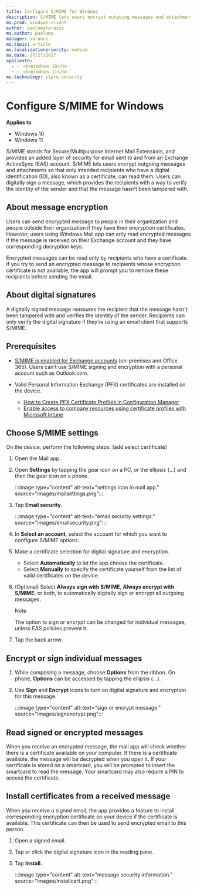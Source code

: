 ```yaml
---
title: Configure S/MIME for Windows
description: S/MIME lets users encrypt outgoing messages and attachments so that only intended recipients with a digital ID, also known as a certificate, can read them.
ms.prod: windows-client
author: paolomatarazzo
ms.author: paoloma
manager: aaroncz
ms.topic: article
ms.localizationpriority: medium
ms.date: 07/27/2017
appliesto: 
  - ✅ <b>Windows 10</b>
  - ✅ <b>Windows 11</b>
ms.technology: itpro-security
---
```



# Configure S/MIME for Windows

**Applies to**
- Windows 10
- Windows 11

S/MIME stands for Secure/Multipurpose Internet Mail Extensions, and provides an added layer of security for email sent to and from an Exchange ActiveSync (EAS) account. S/MIME lets users encrypt outgoing messages and attachments so that only intended recipients who have a digital identification (ID), also known as a certificate, can read them. Users can digitally sign a message, which provides the recipients with a way to verify the identity of the sender and that the message hasn't been tampered with.

## About message encryption

Users can send encrypted message to people in their organization and people outside their organization if they have their encryption certificates. However, users using Windows Mail app can only read encrypted messages if the message is received on their Exchange account and they have corresponding decryption keys.

Encrypted messages can be read only by recipients who have a certificate. If you try to send an encrypted message to recipients whose encryption certificate is not available, the app will prompt you to remove these recipients before sending the email.

## About digital signatures

A digitally signed message reassures the recipient that the message hasn't been tampered with and verifies the identity of the sender. Recipients can only verify the digital signature if they’re using an email client that supports S/MIME.

## Prerequisites

-   [S/MIME is enabled for Exchange accounts](/microsoft-365/security/office-365-security/s-mime-for-message-signing-and-encryption) (on-premises and Office 365). Users can’t use S/MIME signing and encryption with a personal account such as Outlook.com.
-   Valid Personal Information Exchange (PFX) certificates are installed on the device.

    -   [How to Create PFX Certificate Profiles in Configuration Manager](/previous-versions/system-center/system-center-2012-R2/mt131410(v=technet.10))
    -   [Enable access to company resources using certificate profiles with Microsoft Intune](/mem/intune/protect/certificates-configure)

## Choose S/MIME settings

On the device, perform the following steps: (add select certificate)

1.  Open the Mail app.

2.  Open **Settings** by tapping the gear icon on a PC, or the ellipsis (...) and then the gear icon on a phone.

	:::image type="content" alt-text="settings icon in mail app." source="images/mailsettings.png":::

3.  Tap **Email security**.

	:::image type="content" alt-text="email security settings." source="images/emailsecurity.png":::

4.  In **Select an account**, select the account for which you want to configure S/MIME options.

5.  Make a certificate selection for digital signature and encryption.

    -   Select **Automatically** to let the app choose the certificate.
    -   Select **Manually** to specify the certificate yourself from the list of valid certificates on the device.
6.  (Optional) Select **Always sign with S/MIME**, **Always encrypt with S/MIME**, or both, to automatically digitally sign or encrypt all outgoing messages.

    > [!NOTE]
    > The option to sign or encrypt can be changed for individual messages, unless EAS policies prevent it.
     
7.  Tap the back arrow.

## Encrypt or sign individual messages

1.  While composing a message, choose **Options** from the ribbon. On phone, **Options** can be accessed by tapping the ellipsis (...).

2.  Use **Sign** and **Encrypt** icons to turn on digital signature and encryption for this message.

	:::image type="content" alt-text="sign or encrypt message." source="images/signencrypt.png":::

## Read signed or encrypted messages

When you receive an encrypted message, the mail app will check whether there is a certificate available on your computer. If there is a certificate available, the message will be decrypted when you open it. If your certificate is stored on a smartcard, you will be prompted to insert the smartcard to read the message. Your smartcard may also require a PIN to access the certificate.

## Install certificates from a received message

When you receive a signed email, the app provides a feature to install corresponding encryption certificate on your device if the certificate is available. This certificate can then be used to send encrypted email to this person.

1.  Open a signed email.

2.  Tap or click the digital signature icon in the reading pane.

3.  Tap **Install.**

	:::image type="content" alt-text="message security information." source="images/installcert.png":::
 
